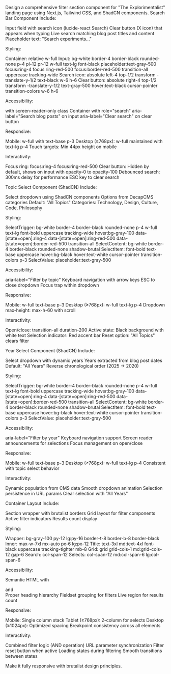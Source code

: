 Design a comprehensive filter section component for "The Explorimentalist" landing page using Next.js, Tailwind CSS, and ShadCN components.
Search Bar Component
Include:

Input field with search icon (lucide-react Search)
Clear button (X icon) that appears when typing
Live search matching blog post titles and content
Placeholder text: "Search experiments..."

Styling:

Container: relative w-full
Input: bg-white border-4 border-black rounded-none p-4 pl-12 pr-12 w-full text-lg font-black placeholder:text-gray-500 focus:ring-4 focus:ring-red-500 focus:border-red-500 transition-all uppercase tracking-wide
Search icon: absolute left-4 top-1/2 transform -translate-y-1/2 text-black w-6 h-6
Clear button: absolute right-4 top-1/2 transform -translate-y-1/2 text-gray-500 hover:text-black cursor-pointer transition-colors w-6 h-6

Accessibility:

<label htmlFor="search"> with screen-reader-only class
Container with role="search"
aria-label="Search blog posts" on input
aria-label="Clear search" on clear button

Responsive:

Mobile: w-full with text-base p-3
Desktop (≥768px): w-full maintained with text-lg p-4
Touch targets: Min 44px height on mobile

Interactivity:

Focus ring: focus:ring-4 focus:ring-red-500
Clear button: Hidden by default, shows on input with opacity-0 to opacity-100
Debounced search: 300ms delay for performance
ESC key to clear search

Topic Select Component (ShadCN)
Include:

Select dropdown using ShadCN components
Options from DecapCMS categories
Default: "All Topics"
Categories: Technology, Design, Culture, Code, Philosophy

Styling:

SelectTrigger: bg-white border-4 border-black rounded-none p-4 w-full text-lg font-bold uppercase tracking-wide hover:bg-gray-100 data-[state=open]:ring-4 data-[state=open]:ring-red-500 data-[state=open]:border-red-500 transition-all
SelectContent: bg-white border-4 border-black rounded-none shadow-brutal
SelectItem: font-bold text-base uppercase hover:bg-black hover:text-white cursor-pointer transition-colors p-3
SelectValue: placeholder:text-gray-500

Accessibility:

aria-label="Filter by topic"
Keyboard navigation with arrow keys
ESC to close dropdown
Focus trap within dropdown

Responsive:

Mobile: w-full text-base p-3
Desktop (≥768px): w-full text-lg p-4
Dropdown max-height: max-h-60 with scroll

Interactivity:

Open/close: transition-all duration-200
Active state: Black background with white text
Selection indicator: Red accent bar
Reset option: "All Topics" clears filter

Year Select Component (ShadCN)
Include:

Select dropdown with dynamic years
Years extracted from blog post dates
Default: "All Years"
Reverse chronological order (2025 → 2020)

Styling:

SelectTrigger: bg-white border-4 border-black rounded-none p-4 w-full text-lg font-bold uppercase tracking-wide hover:bg-gray-100 data-[state=open]:ring-4 data-[state=open]:ring-red-500 data-[state=open]:border-red-500 transition-all
SelectContent: bg-white border-4 border-black rounded-none shadow-brutal
SelectItem: font-bold text-base uppercase hover:bg-black hover:text-white cursor-pointer transition-colors p-3
SelectValue: placeholder:text-gray-500

Accessibility:

aria-label="Filter by year"
Keyboard navigation support
Screen reader announcements for selections
Focus management on open/close

Responsive:

Mobile: w-full text-base p-3
Desktop (≥768px): w-full text-lg p-4
Consistent with topic select behavior

Interactivity:

Dynamic population from CMS data
Smooth dropdown animation
Selection persistence in URL params
Clear selection with "All Years"

Container Layout
Include:

Section wrapper with brutalist borders
Grid layout for filter components
Active filter indicators
Results count display

Styling:

Wrapper: bg-gray-100 py-12 lg:py-16 border-t-8 border-b-8 border-black
Inner: max-w-7xl mx-auto px-6 lg:px-12
Title: text-3xl md:text-4xl font-black uppercase tracking-tighter mb-8
Grid: grid grid-cols-1 md:grid-cols-12 gap-6
Search: col-span-12
Selects: col-span-12 md:col-span-6 lg:col-span-6

Accessibility:

Semantic HTML with <section> and <form>
Proper heading hierarchy
Fieldset grouping for filters
Live region for results count

Responsive:

Mobile: Single column stack
Tablet (≥768px): 2-column for selects
Desktop (≥1024px): Optimized spacing
Breakpoint consistency across all elements

Interactivity:

Combined filter logic (AND operation)
URL parameter synchronization
Filter reset button when active
Loading states during filtering
Smooth transitions between states

Make it fully responsive with brutalist design principles.